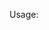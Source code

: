 Usage: <link href="https://cdn.jsdelivr.net/gh/khaleed-dev/bootstrap-5-isolated/bootstrap-5.0.1-iso.css" rel="stylesheet">
